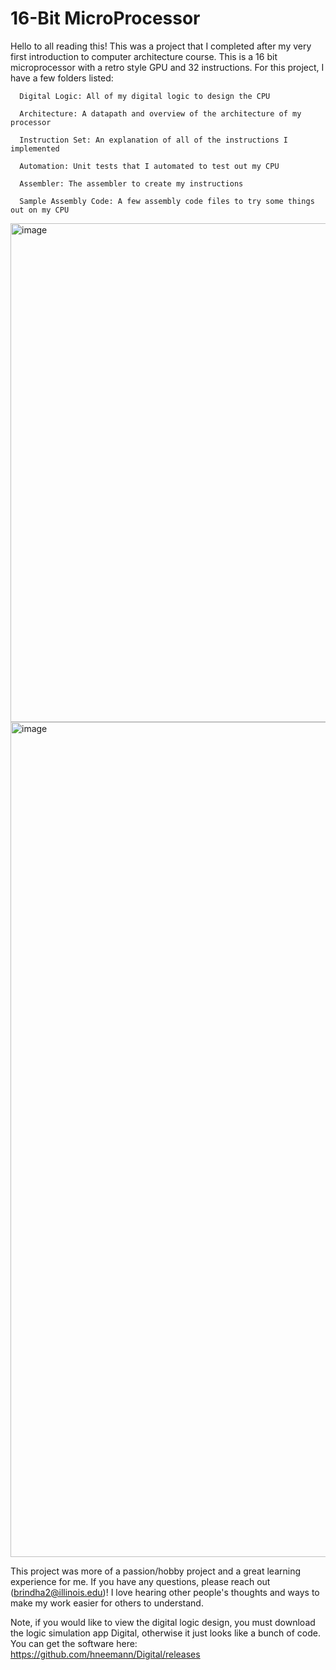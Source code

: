 # 16-Bit MicroProcessor

Hello to all reading this! This was a project that I completed after my very first introduction to computer architecture course. This is a 16 bit microprocessor with a retro style GPU and 32 instructions. For this project, I have a few folders listed:



      Digital Logic: All of my digital logic to design the CPU
      
      Architecture: A datapath and overview of the architecture of my processor
      
      Instruction Set: An explanation of all of the instructions I implemented
      
      Automation: Unit tests that I automated to test out my CPU
      
      Assembler: The assembler to create my instructions
      
      Sample Assembly Code: A few assembly code files to try some things out on my CPU

  

<img width="798" alt="image" src="https://github.com/user-attachments/assets/b9f5a82c-8e4e-4272-9c98-00c16b00a263" />

<img width="1336" alt="image" src="https://github.com/user-attachments/assets/25ee6cfb-f78c-4cfa-a54f-f80ba41a9380" />




This project was more of a passion/hobby project and a great learning experience for me. If you have any questions, please reach out (brindha2@illinois.edu)! I love hearing other people's thoughts and ways to make my work easier for others to understand. 


Note, if you would like to view the digital logic design, you must download the logic simulation app Digital, otherwise it just looks like a bunch of code. You can get the software here: https://github.com/hneemann/Digital/releases




